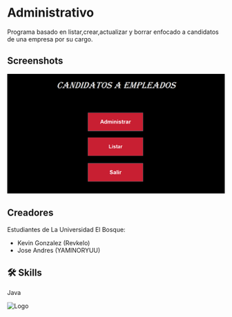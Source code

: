 # Administrativo

Programa basado en listar,crear,actualizar y borrar enfocado a candidatos de una empresa por su cargo.


## Screenshots

![App Screenshot](/Screenshot/Captura.PNG?raw=true "Screenshot")


## Creadores

Estudiantes de La Universidad El Bosque:

- Kevin Gonzalez (Revkelo)
- Jose Andres (YAMlNORYUU)

## 🛠 Skills
Java

![Logo](https://artemisa.unbosque.edu.co/serviciosacademicos/consulta/educacioncontinuada/certificadodiploma/assets/imgs/logoUniversidadElBosque.png)
